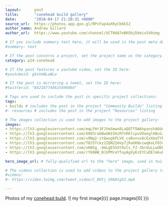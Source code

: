 ```yaml
---
layout:      post
title:       "conehead build gallery"
date:        "2018-04-17 21:20:31 +0800"
source_url:  https://photos.app.goo.gl/RPcFap4aXKyCb6kI2
author_name: Andrew Gillard
author_url:  https://www.youtube.com/channel/UCT0dA7eBKObjDdeix5V0smg

# If you include summary text here, it will be used in the post meta description instead of an excerpt from the post body
#summary: text

# If the post concerns a project, set the project name as the category:
category: p24-conehead

# If the post features a youtube video, set the ID here:
#youtubeid: gXsVeNLuWLw

# If the post is mirroring a tweet, set the ID here:
#twitterid: "842187744625496064"

# Tags are used to include the post in specific project collections:
tags:
- builds # includes the post in the project "Community Builds" listing
#- resources # includes the post in the project "Resources" listing

# The images collection is used to add images to the project gallery:
images:
- https://lh3.googleusercontent.com/mqLFHr3FJVmSmwn8LaQQTf5WAhpanshA6UdXRL4PBxdslV6YdDszjV3TanXpfxP8KPurL_QM-3izBcKo6FH_yT5BcckQQeyUOJUNK6k8LHtFT-x7XcYCLbdkEB-OSQzl0p8J6OH_kQaO66t13rB2G4gmPp0_wQRS0JPHjkIZb1byqXv0JaZeBR7QYr56Ag7KYpBfsAUlCv_vIvXzUT3nPoSSgK4k_XpC1Lap0IF7MB9Q3b5l80sz3MwZ0NuKxlAeyC6QV5Ewj5NV0fr7yuX08_EWv_P8nE8aPa3ikUeSWu9pryxCoZyp_5v4A-5Nfux8J05u69ksvcioUZs4GqzOXIM3g0aEUEkXGjuJHF7oMuPT-kfIwYD8GSwSiQEFXuz1V501WTxlQ5tiq3Je8Xm5pUsGF06y4BoYLqXituXx5w3Svm2IXJAMJQa4Jy0_QLcJFQJ3LaeXO6eTj4rmVGc36C-ap8dZN6lZG9ZH76yTbVs1vT4dRFXVdQ9nnbcvR98QLQ6EZ7YxZ2dpL-imPG9Q1uaRU20f_OZy-WdQNTNWsPQl3mfNafVbyjhGYaYUvdbdQWzksocmGUt8OQ-soCG1w-HVk1PFowXWhQQjKLmWzamcZ-9iK40pF8WD0YXdDrAnfO-lN4d-4CppKacpq8vciCHLba-7f9r0fA=w2934-h1962-no
- https://lh3.googleusercontent.com/6093rabBwUW15HiM7nRKlcpuVDaegl6BuSJMR3tDLgD2mNmrMZB5qYRyPfxBjaDgQcEo8Zu8K9RCpCl3F_BIWpcLCGEBPfRu3YOHvcqyYydympBbrc3Ymdu8xBpycCXKio15ef0r6kXRS2thHySjoicYxez2ytkVkbP45JNUiQljQWGU3gTsa_rGsu-c3uos6z7WuPZFLuuUW3pY6nSyKyQvNS7qBtLxZldnQFENZ0nEoD5GPwUXCzRp3VkWz423RPflnUnM80zOag8cPkNJycI-POnKsgjM_j0NqnmZjZa0_O5PtdQbmkf5bOiIHgAfargT-XXgPtLA4s3bvX7Y5ItRa6musBtC8CfX-TS1Q0F54WGrGLmlEhwcBtE9YnzQWjPR7cF8U4KLeaJite_GCXkUK2DKg0m6Tw1Wk9BQqTwOOwgYUEHWFVFw3all-MdG62EF4Vkv_AmQqzLgWZEpZRr1t8NWrimk19YC_SX7fMaiZUYiVGWAjXSTkBB86MrJX08P8ixinVS1blJ8za1ElNpzH0g2rV3RV5Hd500pcIG0veltRK5l5vDs5mVXpIbhH2EdY1vQ-aUppB4hCHrGo1RO1BSoneEh5AaVQ_ZdNLvWU_VSyoDDThqGyIUp-3dHKYyRX6u81GfMJitrB8pVTXNPxY2UsQtZ2w=w1586-h2028-no
- https://lh3.googleusercontent.com/vONg2-itQwugkPLVX_caRunus6cExXmaTYbF8fdFzxA_1Pu2gEob8SwdTePu1eX0WZFvo7Z-My7xKmAQw-MW49gAb95jXO7lIYw8EI5TCYsEHXFhpDe-4k3vY2ZCNcPv1LL5KDHgKl4N1uCOEe6bUzLlKE6iCUKPwLQJEknds4EN_yKZa2XWd-ta6zI2SpvzlNIDerbIMZnDVHyvAlmUdmGm6QvMGF7jvw975DEtkNeARWNfImrxJKTCZ6GJGFn2nQeoO9cna5_1_iiTP_KxEtp-5y0G7No8bUoDC0xrXi4QI7ZnmG-iXvoGIea9Ux_lXyZDW5QY9im7XqtF4MZxjtuLRSefOeob6lv_MKOhJrTPeQkunXsACfER9Vd9cMlTot_Qjz3VDD1ODSIleSKUrWOjkDmF2772az_fNKPjzO-BcUr5Lr_WslUxAdzWTYmTDrnjENygFVooppWoM0qdZTsXnGgGDrH4s80a2AvSrcHNgG4pwIOSR2I3TQCGwGAKiqXQ1ajp4y-JgQYslLnwzHH33V2kKOnqbl1Xni8l3_bFJGk__glBeAKP3Kyk4t6xDmZ4ka0M6iHKdyCOLbYFUOWfF_a2zi_inhIM7rVtALnfjzTEm9EhgbvpM9_tbWaWvu8gLAem3GAhPAMWEVJfX2QVTKHyZjfrdg=w2206-h2026-no
- https://lh3.googleusercontent.com/T8JSTckz2IQN22mVp7jRaGKNviwqKoLF03vMPvxWYAED8DuXrw97NNGDHQX6A-hJN5hzqk6lUo-eEAPWVfdj35oJkZ-980v1V7QgLKYlSUf1Pzslp3LuYltD3IvziRm-jOZhMArKQTaOOnsrmIheWx6cAzEZVFvwz3BAuGI8QL-fRLnpTp_gX0b_CdSHXQh-qBlZc-5sna3keZ_0Bj6Zu5Bt2orM0FvxAtRcVqIQ6wfF4XIZqJCax63rbGHrSZeSikUo3qkj36rfMaq4RS2onObHmocxrh_jaO-M4vBvfgxo9bUbc34K1-BRUtWpbiVxw0Se8epQQrUIHTHM91OC_F6y5Dx-k8mbHvTvXoghv83VZJM5q1RlD8UM-oT30nUS25ZcfT9LboKNdZwHuBtgcB1cQfVz4BJcPxvUQK3rjflmWMrl2_8BS1JshziwziqRDoVrg47d3TmgvvIQ1dTIxbi3chHzP9xg1NjLaw9Yo36JpyGNsX4Mk6B0Jl6AWAjm1cRiP-UDGwC95xiGtYXy9UTXdYDw_bHQtcsZ1g3bS80UtsIQtlFMk74dD9Y08N2zpGycDF3Lsu_bI7_J-HhdzIPmg7z9Zn1hb5mScvptBuOWGO6Gu6s7TCeD_nyOg_tlIVzDgkM5Z7du_1MTfK44QgueGWyhJKgZag=w3212-h1919-no
- https://lh3.googleusercontent.com/uKNSg_-4mLgE55Xt9ulv_FZ-3brUuLLwdDQ61y5W80q23A2BeL9RYlFx76fh_LZ8XrnsBb0zYQsa9MFqfa-IVlABChWrSQUhbGJfFs_JKITLBNH6XdaMT2dt7PAopbW6SsipZr5csYHdngX-zUOLBYAck-bG1MV5R2yqpJQCbMkpzsN_Cme7F77JWsRCn33MfprecyFImY_gzkGKaTeckgvV8N1m-06LIVlvqkf4h_dBhVAzAEM9aLTKCziC0lMaCuFRUj5DO8719MSExZ7FrrDfmJ1lfTRxW4otfYNevFTObSWvizqhqfSp8aV_ugU4tkl1N_RBUEP244IEvr46dRCt0jO3Q-606bS3dYhGiIci-s9cSDJHScdEFLPek_tqyKsvp7EsNnZjpjLH2FtXIRGXEp7M9XkO8rwbuiUcSsFpJhHdb3dKT9rtcSVLYlQs-g3v6HbUAmEmIVZ_gUMfI0SnfYHkN2R8AKKLZgtFyihl5zARg0SpjaLhdlytQqQXx9ttGnwceJQ65opnXs433ajw9kNqSEaIW4LmCTFZN09gj-5neF9WvMMvnLmQ6w96KI8IwxQ481JCv5p4_h6gdfaXB1-jkvFkDEv8zkodSEucbo1OyRtG7M_o3VrzcPY_3I0LfacUNVPwDSsqPTq9zjol1awO6wQgWg=w2035-h1834-no
- https://lh3.googleusercontent.com/rY68WW_BJUPMreYfayAgVyKcEYCxDElmkubB_A1GwBcNPLe6A0HFGlsBT_MDrHmE6MdSTAJeJY7qhyLGvKf4kwUSremOnkiPJpjIEV2arF7xaFcdjf6UOJlIS-TOjyB20z-XFD0Fv_b8hmog4rJ8P1sMDIy9bEkTNz5yx_QKqaddq4-nJgX7fda6PPfxC9QvSnEeiqggC0bbmlfENl4tzVNqiOms_TLyDVjLX395-YATkjBkThpRSelDLh1-jgHWOGK9lSPNDtTT_KnLEc-gysZjXB9xTko5a9XTCRglZMFiOKtzBbjWg9k9zfxPRnkzwvDJJeW90YB_RRPibS07OV10Gh0DgiQP2G7GnxCTo4k-GCkyf9_7g53YZdsrv0XA94w0ZuxfSitfBRWde9RbfvlVWH5dY25BbSgtsnW3w4gDJgNPW1ayAqtawxSGFNZ2jmqBjFFzxQuDjnCB7ohpJ2m0Ae7D0aJ7QCdEF7JjBEsyzZkW8OyFBMITjLM1XJW_f1k0ThhhCBxN6dMve8Z84aF3MK0yZQXtYrTlOfTAfFcDoejaqiLgDw3XfxGraYX-Dp5UeGn_xwtnEyiTy8ggrbN_zubEdkXf3ROc15gYpnddnyeNIvyo5fqBUkFI4jxYShfn-DRv9gU_muoEbb31ue-5PvPX-Jk3cA=w1454-h1020-no

hero_image_url: # fully-qualified url to the "hero" image, used in twitter cards for example

# The videos collection is used to add videos to the project gallery (currently only mp4):
#videos:
#- https://video.twimg.com/tweet_video/C_8OYj_V0AAtg5I.mp4

---
```


Photos of my [conehead build](https://photos.app.goo.gl/RPcFap4aXKyCb6kI2).
![ my first image]({{ page.images[0] }})